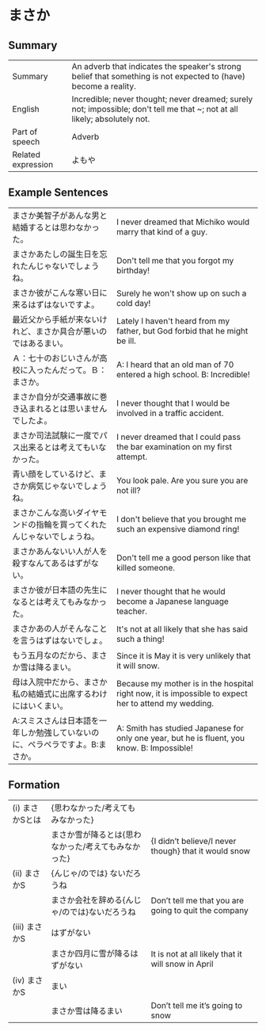 # まさか

## Summary

<table><tr>   <td>Summary</td>   <td>An adverb that indicates the speaker's strong belief that something is not expected to (have) become a reality.</td></tr><tr>   <td>English</td>   <td>Incredible; never thought; never dreamed; surely not; impossible; don't tell me that ~; not at all likely; absolutely not.</td></tr><tr>   <td>Part of speech</td>   <td>Adverb</td></tr><tr>   <td>Related expression</td>   <td>よもや</td></tr></table>

## Example Sentences

<table><tr>   <td>まさか美智子があんな男と結婚するとは思わなかった。</td>   <td>I never dreamed that Michiko would marry that kind of a guy.</td></tr><tr>   <td>まさかあたしの誕生日を忘れたんじゃないでしょうね。</td>   <td>Don't tell me that you forgot my birthday!</td></tr><tr>   <td>まさか彼がこんな寒い日に来るはずはないですよ。</td>   <td>Surely he won't show up on such a cold day!</td></tr><tr>   <td>最近父から手紙が来ないけれど、まさか具合が悪いのではあるまい。</td>   <td>Lately I haven't heard from my father, but God forbid that he might be ill.</td></tr><tr>   <td>Ａ：七十のおじいさんが高校に入ったんだって。Ｂ：まさか。</td>   <td>A: I heard that an old man of 70 entered a high school.  B: Incredible!</td></tr><tr>   <td>まさか自分が交通事故に巻き込まれるとは思いませんでしたよ。</td>   <td>I never thought that I would be involved in a traffic accident.</td></tr><tr>   <td>まさか司法試験に一度でパス出来るとは考えてもいなかった。</td>   <td>I never dreamed that I could pass the bar examination on my first attempt.</td></tr><tr>   <td>青い顔をしているけど、まさか病気じゃないでしょうね。</td>   <td>You look pale. Are you sure you are not ill?</td></tr><tr>   <td>まさかこんな高いダイヤモンドの指輪を買ってくれたんじゃないでしょうね。</td>   <td>I don't believe that you brought me such an expensive diamond ring!</td></tr><tr>   <td>まさかあんないい人が人を殺すなんてあるはずがない。</td>   <td>Don't tell me a good person like that killed someone.</td></tr><tr>   <td>まさか彼が日本語の先生になるとは考えてもみなかった。</td>   <td>I never thought that he would become a Japanese language teacher.</td></tr><tr>   <td>まさかあの人がそんなことを言うはずはないでしょ。</td>   <td>It's not at all likely that she has said such a thing!</td></tr><tr>   <td>もう五月なのだから、まさか雪は降るまい。</td>   <td>Since it is May it is very unlikely that it will snow.</td></tr><tr>   <td>母は入院中だから、まさか私の結婚式に出席するわけにはいくまい。</td>   <td>Because my mother is in the hospital right now, it is impossible to expect her to attend my wedding.</td></tr><tr>   <td>A:スミスさんは日本語を一年しか勉強していないのに、ペラペラですよ。B:まさか。</td>   <td>A: Smith has studied Japanese for only one year, but he is fluent, you know.   B: Impossible!</td></tr></table>

## Formation

<table class="table"><tbody><tr class="tr head"><td class="td"><span class="numbers">(i)</span> <span class="concept">まさか</span><span class="bold">Sとは</span></td><td class="td"><span class="concept"></span><span>{思わなかった/考えてもみなかった}</span></td><td class="td"></td></tr><tr class="tr"><td class="td"></td><td class="td"><span class="concept">まさか</span><span>雪が降るとは{思わなかった/考えてもみなかった}</span></td><td class="td"><span>{I didn’t believe/I never though} that it would snow</span></td></tr><tr class="tr head"><td class="td"><span class="numbers">(ii)</span> <span class="concept">まさか</span><span class="bold">S</span></td><td class="td"><span class="concept"></span><span>{んじゃ/のでは} ないだろうね</span></td><td class="td"></td></tr><tr class="tr"><td class="td"></td><td class="td"><span class="concept">まさか</span><span>会社を辞める{んじゃ/のでは}ないだろうね</span></td><td class="td"><span>Don’t tell me that you are going to quit the company</span></td></tr><tr class="tr head"><td class="td"><span class="numbers">(iii)</span> <span class="concept">まさか</span><span class="bold">S</span></td><td class="td"><span class="concept"></span><span>はずがない</span></td><td class="td"></td></tr><tr class="tr"><td class="td"></td><td class="td"><span class="concept">まさか</span><span>四月に雪が降るはずがない</span></td><td class="td"><span>It is not at all likely that it will snow in April</span></td></tr><tr class="tr head"><td class="td"><span class="numbers">(iv)</span> <span class="concept">まさか</span><span class="bold">S</span></td><td class="td"><span class="concept"></span><span>まい</span></td><td class="td"></td></tr><tr class="tr"><td class="td"></td><td class="td"><span class="concept">まさか</span><span>雪は降るまい</span></td><td class="td"><span>Don’t tell me it’s going to snow</span></td></tr></tbody></table>

